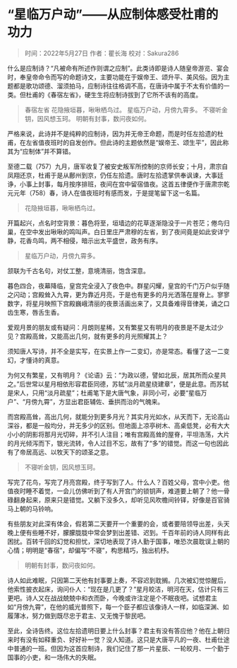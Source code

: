
# “星临万户动”——从应制体感受杜甫的功力

> 时间：2022年5月27日
> 作者：瞿长海
> 校对：Sakura286

什么是应制诗？“凡被命有所述作则谓之应制”。此类诗即是诗人随皇帝游览、宴会时，奉皇帝命令而写的命题诗文，主要功能在于娱帝王、颂升平、美风俗。因为主题都是歌功颂德、溜须拍马，应制诗往往格调不高，在唐诗中属于不太有价值的一类。但杜甫的《春宿左省》，硬生生将应制诗拔到了它所不该有的高度。

> 春宿左省
> 花隐掖垣暮，啾啾栖鸟过。
> 星临万户动，月傍九霄多。
> 不寝听金钥，因风想玉珂。
> 明朝有封事，数问夜如何。

严格来说，此诗并不是纯粹的应制诗，因为并无帝王命题，而是时任左拾遗的杜甫，在左省值夜班时的自发创作。但此诗的主题依然是“娱帝王、颂生平”，因此称其为“应制体”并不算错。

至德二载（757）九月，唐军收复了被安史叛军所控制的京师长安；十月，肃宗自凤翔还京，杜甫于是从鄜州到京，仍任左拾遗。唐时左拾遗掌供奉讽谏，大事廷诤，小事上封事，每月按序排班，夜间在宫中留宿值夜。这首五律便作于唐肃宗乾元元年（758）春，诗人在值夜班时有感而发，于是提笔留下这一名篇。

> 花隐掖垣暮，啾啾栖鸟过。

开篇起兴，点名时空背景：暮色将至，垣墙边的花草逐渐隐没于一片苍茫；倦鸟归巢，在空中发出啾啾的鸣叫声。白日里庄严肃穆的左省，到了夜间竟是如此安详宁静，花香鸟鸣，两不相侵，暗示出太平盛世，政务有序。

> 星临万户动，月傍九霄多。

颔联为千古名句，对仗工整，意境清丽，饱含深意。

暮色四合，夜幕降临，皇宫完全浸入了夜色中。群星闪耀，皇宫的千门万户似乎随之闪动；宫殿耸入九霄，更为靠近月亮，于是也有更多的月光洒落在屋脊上。寥寥数字，将星月映照下宫殿巍峨清丽的夜景活画出来了，又具备难得音律美，诵之口齿生寒，唇舌生香。

爱观月景的朋友或有疑问：月朗则星稀，又有繁星又有明月的夜景是不是太过少见？宫殿高耸，又能高出几何，就有更多的月光照耀其上？

须知唐人写诗，并不全是实写，在实景上作一二变幻，亦是常态。看懂了这一二变幻，才懂诗的真意。

为何又有繁星，又有明月？《论语》云：“为政以德，譬如北辰，居其所而众星共之。”后世常以星月相依形容君臣同德，苏轼“淡月疏星绕建章”，便是此意。而苏轼是宋人，只用“淡月疏星”；杜甫笔下是大唐气象，非同小可，必要“星临万户”、“月傍九霄”，方显出君臣辅佐、垂拱而治的气魄来。

而宫殿高耸，高出几何，就能分到更多月光？其实月光如水，从天而下，无论高山深谷，都是一般均分，并无多少的区别。但地面上凉亭树木、高桌低凳，必有大大小小的阴影将那月光切碎，并不引人注目；唯有宫殿高耸的屋脊，平坦浩荡，大片的月光倾泻而下，银光流转，令人过目不忘，故有了“多”的错觉。而这一句也因此有了帝居高远、以牧天下的颂圣之意。

> 不寝听金钥，因风想玉珂。

写完了花鸟，写完了月亮宫殿，终于写到了人。什么人？百姓父母，宫中小吏。他值夜时睡不着觉，一会儿仿佛听到了有人开宫门的锁钥声，难道要上朝了？他一骨碌翻身起来，原来只是错觉。又躺下没多久，却听见风吹檐间铃铎，好像是百官骑马上朝的马铃响。

有些朋友对此深有体会，假若第二天要开一个重要的会，或者要陪领导出差，头天晚上便有些睡不好，朦朦胧胧中常会梦到出差错、迟到。千百年前的诗人同样有此困扰。百转千回的幻觉和担忧，深切地表现了诗人勤于国事，唯恐次晨耽误上朝的心情；明明是“春宿”，却偏写“不寝”，构思精巧，独出机杼。

> 明朝有封事，数问夜如何。

诗人如此难眠，只因第二天他有封事要上奏，不容迟到耽搁。几次被幻觉惊醒后，他索性披衣起床，询问仆人：“现在是几更了？”星月皎洁，明河在天，估计只有三更吧。诗人又在战战兢兢中和衣而卧，今晚或许注定是个不眠夜吧。试想君主如“月傍九霄”，在他的威光普照下，每一个臣子都应该像诗人一样，如临深渊、如履薄冰，努力做到既尽忠于君主、又无愧于黎民吧。

至此，全诗告终。这位左拾遗明日要上什么封事？君主有没有答应他？他在上朝归来时有没有如释重负、好好补一觉？没人知道。这只是大唐平凡的一夜、杜甫仕途中普通的一班。但因为这首应制诗，我们记住了那一片星辰、一轮皎月、一个勤于国事的小吏，和一场伟大的失眠。
